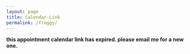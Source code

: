 ```yaml
---
layout: page
title: Calendar-Link
permalink: /froggy/
---
```

**this appointment calendar link has expired. please email me for a new one.**  